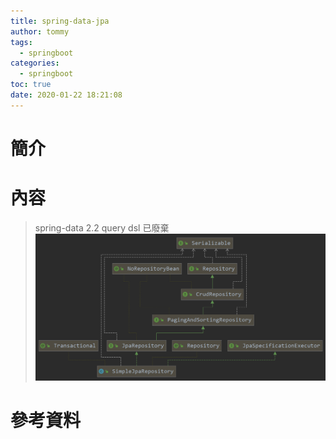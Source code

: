 ```yaml
---
title: spring-data-jpa
author: tommy
tags:
  - springboot
categories:
  - springboot
toc: true
date: 2020-01-22 18:21:08
---
```


# 簡介



<!--more-->
# 內容
> spring-data 2.2 query dsl 已廢棄
![](spring-data-jpa/20200122182355.png)

# 參考資料


